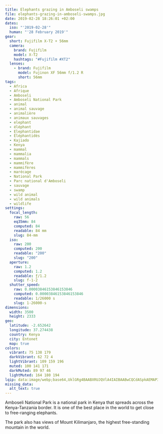 ```yaml
---
title: Elephants grazing in Amboseli swamps
file: elephants-grazing-in-amboseli-swamps.jpg
date: 2019-02-28 18:26:01 +02:00
dates:
  iso: "'2019-02-28'"
  human: "'28 February 2019'"
gear:
  short: Fujifilm X-T2 + 56mm
  camera:
    brand: Fujifilm
    model: X-T2
    hashtags: "#Fujifilm #XT2"
  lenses:
    - brand: Fujifilm
      model: Fujinon XF 56mm f/1.2 R
      short: 56mm
tags:
  - Africa
  - Afrique
  - Amboseli
  - Amboseli National Park
  - animal
  - animal sauvage
  - animalière
  - animaux sauvages
  - elephant
  - éléphant
  - Elephantidae
  - Éléphantidés
  - Kajiado
  - Kenya
  - mammal
  - mammalia
  - mammals
  - mammifère
  - mammifères
  - marécage
  - National Park
  - Parc national d'Amboseli
  - sauvage
  - swamp
  - wild animal
  - wild animals
  - wildlife
settings:
  focal_length:
    raw: 56
    eq35mm: 84
    computed: 84
    readable: 84 mm
    slug: 84-mm
  iso:
    raw: 200
    computed: 200
    readable: "200"
    slug: "200"
  aperture:
    raw: 1.2
    computed: 1.2
    readable: ƒ/1.2
    slug: f-1-2
  shutter_speed:
    raw: 0.00003846153846153846
    computed: 0.00003846153846153846
    readable: 1/26000 s
    slug: 1-26000-s
dimensions:
  width: 3500
  height: 2333
geo:
  latitude: -2.652642
  longitude: 37.274438
  country: Kenya
  city: Entonet
  map: true
colors:
  vibrant: 75 138 179
  darkVibrant: 62 72 4
  lightVibrant: 109 159 196
  muted: 100 141 171
  darkMuted: 89 97 46
  lightMuted: 164 180 194
lqip: data:image/webp;base64,UklGRg4BAABXRUJQVlA4IAIBAABwCQCdASpkAEMAP3Gsxl00uDEzLNJMkwAuCWMGcAzbQnELPLaHZaTByI0CqoKOa3Zj8WEhxhHtSt1zoaiJazeI90KTpB2yLfJk8YDUJNc3Rv0TlgAA+vUsBlNuKvxhMdtAazstMbeQ6mQMw92e7kApfy+EgXe0F3NTFSUP5pO/dgK4Wi1ygOMD9usz6ByBaQfoCtSRV8+epdde3qm6JTbx4TG+Pk6ZjrXuuA7yO/0qYB8ZbunIXOaPv3+qbwJ8wX4SJncGJXVnE45ChsedncJvVTTTOKYKmu0MmWO3VmadFJJIkjH32u4gcHv9dyjpQD+QFjQx6YOFOz7kJoAJjWAYAAA=
missing_data:
  alt_text: true
---
```


Amboseli National Park is a national park in Kenya that spreads across the Kenya-Tanzania border. It is one of the best place in the world to get close to free-ranging elephants.

The park also has views of Mount Kilimanjaro, the highest free-standing mountain in the world.
